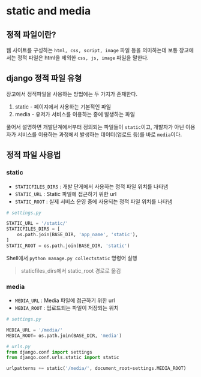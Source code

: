 static and media
===

정적 파일이란?
---

웹 사이트를 구성하는 `html, css, script, image` 파일 등을 의미하는데 보통 장고에서는 정적 파일은 html을 제외한 `css, js, image` 파일을 말한다.

django 정적 파일 유형
---

장고에서 정적파일을 사용하는 방법에는 두 가지가 존재한다.

1. static - 페이지에서 사용하는 기본적인 파일
2. media - 유저가 서비스를 이용하는 중에 발생하는 파일

풀어서 설명하면 개발단계에서부터 정의되는 파일들이 `static`이고, 개발자가 아닌 이용자가 서비스를 이용하는 과정에서 발생하는 데이터(업로드 등)를 바로 `media`이다.

정적 파일 사용법
---

### static

- `STATICFILES_DIRS` : 개발 단게에서 사용하는 정적 파일 위치를 나타냄
- `STATIC_URL` : Static 파일에 접근하기 위한 url
- `STATIC_ROOT` : 실제 서비스 운영 중에 사용되는 정적 파일 위치를 나타냄

```python
# settings.py

STATIC_URL = '/static/'
STATICFILES_DIRS = [
	os.path.join(BASE_DIR, 'app_name', 'static'),
]
STATIC_ROOT = os.path.join(BASE_DIR, 'static')
```

Shell에서 `python manage.py collectstatic` 명령어 실행

> staticfiles_dirs에서 static_root 경로로 옮김


### media

- `MEDIA_URL` : Media 파일에 접근하기 위한 url
- `MEDIA_ROOT` : 업로드되는 파일이 저장되는 위치

```python
# settings.py

MEDIA_URL = '/media/'
MEDIA_ROOT= os.path.join(BASE_DIR, 'media')
```

```python
# urls.py
from django.conf import settings
from django.conf.urls.static import static

urlpatterns += static('/media/', document_root=settings.MEDIA_ROOT)
```